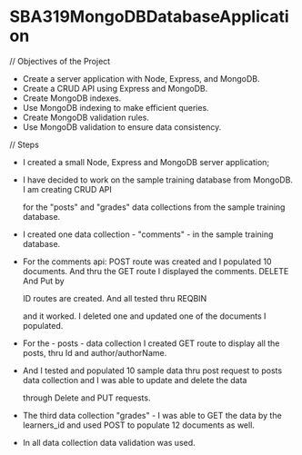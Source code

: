 # SBA319MongoDBDatabaseApplication

// Objectives of the Project

- Create a server application with Node, Express, and MongoDB.
- Create a CRUD API using Express and MongoDB.
- Create MongoDB indexes.
- Use MongoDB indexing to make efficient queries.
- Create MongoDB validation rules.
- Use MongoDB validation to ensure data consistency.


// Steps 

- I created a small Node, Express and MongoDB server application;

- I have decided to work on the sample training database from MongoDB. I am creating CRUD API 

  for the "posts" and "grades" data collections from the sample training database. 

- I created one data collection - "comments" - in the sample training database. 

- For the comments api: POST route was created and I populated 10 documents. And thru the GET route I displayed the comments. DELETE And Put by 

  ID routes are created. And all tested thru REQBIN 

  and it worked. I deleted one and updated one of the documents I populated. 

- For the - posts - data collection I created GET route to display all the posts, thru Id and author/authorName.

- And I tested and populated 10 sample data thru post request to posts data collection and I was able to update and delete the data 

  through Delete and PUT requests. 

- The third data collection "grades" - I was able to GET the data by the learners_id and used POST to populate 12 documents as well. 

- In all data collection data validation was used. 

  
